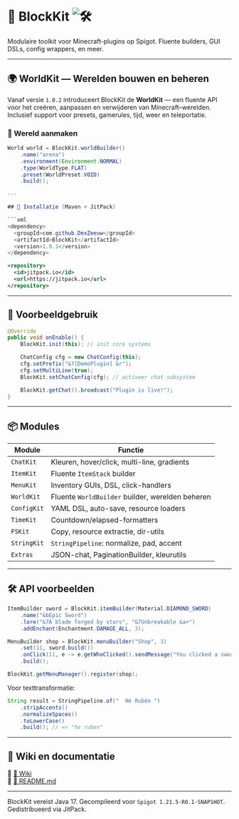 # 🧱 BlockKit ![🛠](https://img.shields.io/badge/Minecraft-Toolkit-green?logo=github)

Modulaire toolkit voor Minecraft-plugins op Spigot. Fluente builders, GUI DSLs, config wrappers, en meer.  

---

## 🌍 WorldKit — Werelden bouwen en beheren

Vanaf versie `1.0.2` introduceert BlockKit de **WorldKit** — een fluente API voor het creëren, aanpassen en verwijderen van Minecraft–werelden. Inclusief support voor presets, gamerules, tijd, weer en teleportatie.

### 🔨 Wereld aanmaken

```java
World world = BlockKit.worldBuilder()
    .name("arena")
    .environment(Environment.NORMAL)
    .type(WorldType.FLAT)
    .preset(WorldPreset.VOID)
    .build();

---

## 🚀 Installatie (Maven + JitPack)

```xml
<dependency>
  <groupId>com.github.DexZeeuw</groupId>
  <artifactId>BlockKit</artifactId>
  <version>1.0.1</version>
</dependency>
```

```xml
<repository>
  <id>jitpack.io</id>
  <url>https://jitpack.io</url>
</repository>
```

---

## 🧩 Voorbeeldgebruik

```java
@Override
public void onEnable() {
    BlockKit.init(this); // init core systems

    ChatConfig cfg = new ChatConfig(this);
    cfg.setPrefix("&7[DemoPlugin] &r");
    cfg.setMultiLine(true);
    BlockKit.setChatConfig(cfg); // activeer chat subsystem

    BlockKit.getChat().broadcast("Plugin is live!");
}
```

---

## 📦 Modules

| Module       | Functie                                     |
|--------------|---------------------------------------------|
| `ChatKit`    | Kleuren, hover/click, multi-line, gradients |
| `ItemKit`    | Fluente `ItemStack` builder                 |
| `MenuKit`    | Inventory GUIs, DSL, click-handlers         |
| `WorldKit`   | Fluente `WorldBuilder` builder, werelden beheren | 
| `ConfigKit`  | YAML DSL, auto-save, resource loaders       |
| `TimeKit`    | Countdown/elapsed-formatters                |
| `FSKit`      | Copy, resource extractie, dir-utils         |
| `StringKit`  | `StringPipeline`: normalize, pad, accent    |
| `Extras`     | JSON-chat, PaginationBuilder, kleurutils    |

---

## 🛠 API voorbeelden

```java
ItemBuilder sword = BlockKit.itemBuilder(Material.DIAMOND_SWORD)
    .name("&bEpic Sword")
    .lore("&7A blade forged by stars", "&7Unbreakable &a+")
    .addEnchant(Enchantment.DAMAGE_ALL, 3);

MenuBuilder shop = BlockKit.menuBuilder("Shop", 3)
    .set(11, sword.build())
    .onClick(11, e -> e.getWhoClicked().sendMessage("You clicked a sword!"))
    .build();

BlockKit.getMenuManager().register(shop);
```

Voor texttransformatie:

```java
String result = StringPipeline.of("  Hé Rubén ")
    .stripAccents()
    .normalizeSpaces()
    .toLowerCase()
    .build(); // => "he ruben"
```

---

## 📘 Wiki en documentatie

🔗 [📘 Wiki](https://github.com/DexZeeuw/BlockKit/wiki)  
🔗 [📄 README.md](https://github.com/DexZeeuw/BlockKit#readme)

---

BlockKit vereist Java 17. Gecompileerd voor `Spigot 1.21.5-R0.1-SNAPSHOT`. Gedistribueerd via JitPack.
